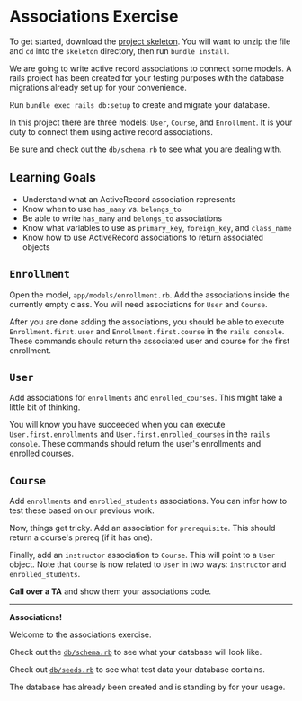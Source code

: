 # Associations Exercise

To get started, download the [project skeleton][skeleton].  You will want to unzip the file and `cd` into the `skeleton` directory, then run `bundle install`.

We are going to write active record associations to connect some models.
A rails project has been created for your testing purposes with the database
migrations already set up for your convenience. 

Run `bundle exec rails db:setup` to create and migrate your database.

In this project there are three models:
`User`, `Course`, and `Enrollment`. It is your duty to connect them using
active record associations.

Be sure and check out the `db/schema.rb` to see what you are dealing with.

[skeleton]: http://assets.aaonline.io/fullstack/sql/projects/associations_exercise/skeleton.zip?raw=true

## Learning Goals

* Understand what an ActiveRecord association represents
* Know when to use `has_many` vs. `belongs_to`
* Be able to write `has_many` and `belongs_to` associations
* Know what variables to use as `primary_key`, `foreign_key`, and `class_name`
* Know how to use ActiveRecord associations to return associated objects

## `Enrollment`

Open the model, `app/models/enrollment.rb`. Add the associations inside the
currently empty class. You will need associations for `User` and `Course`.

After you are done adding the associations, you should be able to execute
`Enrollment.first.user` and `Enrollment.first.course` in the `rails
console`. These commands should return the associated user and course
for the first enrollment.

## `User`

Add associations for `enrollments` and
`enrolled_courses`. This might take a little bit of thinking.

You will know you have succeeded when you can execute
`User.first.enrollments` and `User.first.enrolled_courses` in the `rails
console`. These commands should return the user's enrollments and
enrolled courses.


## `Course`

Add `enrollments` and `enrolled_students` associations. You can infer
how to test these based on our previous work.

Now, things get tricky. Add an association for `prerequisite`. This
should return a course's prereq (if it has one).

Finally, add an `instructor` association to `Course`. This will point to
a `User` object. Note that `Course` is now related to `User` in two
ways: `instructor` and `enrolled_students`.

**Call over a TA** and show them your associations code.

--------------------------
**Associations!**

Welcome to the associations exercise.

Check out the [`db/schema.rb`][schema] to see what your database will look like.

Check out [`db/seeds.rb`][seedfile] to see what test data your database contains.

The database has already been created and is standing by for your usage.

[schema]: ./db/schema.rb
[seedfile]: ./db/seeds.rb
